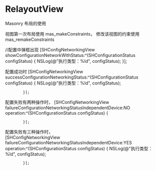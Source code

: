 # RelayoutView
Masonry 布局的使用

视图第一次布局使用 mas_makeConstraints， 修改该视图的约束使用 mas_remakeConstraints

//配置中弹框出现
 [SHConfigNetworkingView showConfigurationNetworkWithStatus:^(SHConfigurationStatus configStatus) {
            NSLog(@"执行类型：%ld", configStatus);
        }];
        
配置成功时
[SHConfigNetworkingView successConfigurationNetworkingStatus:^(SHConfigurationStatus configStatus) {
                NSLog(@"执行类型：%ld", configStatus);

            }];
            
            
配置失败有两种操作时，
[SHConfigNetworkingView failureConfigurationNetworkingStatusIndependentDevice:NO operation:^(SHConfigurationStatus configStatus) {
                
            }];

配置失败有三种操作时，       
[SHConfigNetworkingView failureConfigurationNetworkingStatusIndependentDevice:YES operation:^(SHConfigurationStatus configStatus) {
                NSLog(@"执行类型：%ld", configStatus);

            }];
